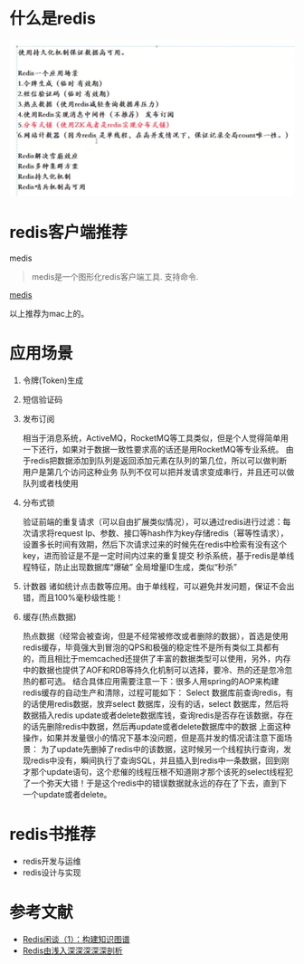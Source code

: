 # 什么是redis



![](什么是redis.png)

# redis客户端推荐

medis
> medis是一个图形化redis客户端工具. 支持命令.

[medis](http://getmedis.com/)

以上推荐为mac上的。




# 应用场景
1. 令牌(Token)生成
2. 短信验证码
3. 发布订阅

	相当于消息系统，ActiveMQ，RocketMQ等工具类似，但是个人觉得简单用一下还行，如果对于数据一致性要求高的话还是用RocketMQ等专业系统。
由于redis把数据添加到队列是返回添加元素在队列的第几位，所以可以做判断用户是第几个访问这种业务
队列不仅可以把并发请求变成串行，并且还可以做队列或者栈使用
4. 分布式锁

	验证前端的重复请求（可以自由扩展类似情况），可以通过redis进行过滤：每次请求将request Ip、参数、接口等hash作为key存储redis（幂等性请求），设置多长时间有效期，然后下次请求过来的时候先在redis中检索有没有这个key，进而验证是不是一定时间内过来的重复提交
秒杀系统，基于redis是单线程特征，防止出现数据库“爆破”
全局增量ID生成，类似“秒杀”
5. 计数器
诸如统计点击数等应用。由于单线程，可以避免并发问题，保证不会出错，而且100%毫秒级性能！
6. 缓存(热点数据)

	热点数据（经常会被查询，但是不经常被修改或者删除的数据），首选是使用redis缓存，毕竟强大到冒泡的QPS和极强的稳定性不是所有类似工具都有的，而且相比于memcached还提供了丰富的数据类型可以使用，另外，内存中的数据也提供了AOF和RDB等持久化机制可以选择，要冷、热的还是忽冷忽热的都可选。
结合具体应用需要注意一下：很多人用spring的AOP来构建redis缓存的自动生产和清除，过程可能如下：
Select 数据库前查询redis，有的话使用redis数据，放弃select 数据库，没有的话，select 数据库，然后将数据插入redis
update或者delete数据库钱，查询redis是否存在该数据，存在的话先删除redis中数据，然后再update或者delete数据库中的数据
上面这种操作，如果并发量很小的情况下基本没问题，但是高并发的情况请注意下面场景：
为了update先删掉了redis中的该数据，这时候另一个线程执行查询，发现redis中没有，瞬间执行了查询SQL，并且插入到redis中一条数据，回到刚才那个update语句，这个悲催的线程压根不知道刚才那个该死的select线程犯了一个弥天大错！于是这个redis中的错误数据就永远的存在了下去，直到下一个update或者delete。 

# redis书推荐

- redis开发与运维
- redis设计与实现

# 参考文献
- [Redis闲谈（1）：构建知识图谱](https://juejin.im/post/5cce56cee51d453aa307c80e)
- [Redis由浅入深深深深深剖析](https://juejin.im/post/5d809a89e51d456206115ab3)